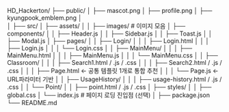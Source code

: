 HD_Hackerton/
├── public/
│   ├── mascot.png
│   ├── profile.png
│   ├── kyungpook_emblem.png
│   
│
├── src/
│   ├── assets/
│   │   ├── images/             # 이미지 모음
│   ├── components/
│   │   ├── Header.js
│   │   ├── Sidebar.js
│   │   ├── Toast.js
│   │   ├── Modal.js
│   ├── pages/
│   │   ├── Login/
│   │   │   ├── Login.html
│   │   │   ├── Login.js
│   │   │   └── Login.css
│   │   ├── MainMenu/
│   │   │   ├── MainMenu.html
│   │   │   ├── MainMenu.js
│   │   │   └── MainMenu.css
│   │   ├── Classroom/
│   │   │   ├── Search1.html / .js / .css
│   │   │   ├── Search2.html / .js / .css
│   │   │   ├── Page.html       ← 공통 템플릿 1개로 통합 추천
│   │   │   └── Page.js         ← URL파라미터 기반
│   │   ├── UsageHistory/
│   │   │   ├── usage-history.html / .js / .css
│   │   └── Point/
│   │       ├── point.html / .js / .css
│   ├── styles/
│   │   ├── global.css
│   └── index.js                # 페이지 로딩 진입점 (선택)
│
├── package.json
└── README.md
